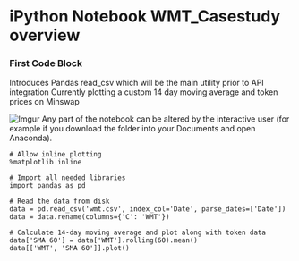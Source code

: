 # iPython Notebook WMT_Casestudy overview

### First Code Block
Introduces Pandas read_csv which will be the main utility prior to API integration
Currently plotting a custom 14 day moving average and token prices on Minswap

![Imgur](https://i.imgur.com/36OI07m.jpeg)
Any part of the notebook can be altered by the interactive user (for example if you download the folder into your Documents and open Anaconda).

```
# Allow inline plotting
%matplotlib inline

# Import all needed libraries
import pandas as pd

# Read the data from disk
data = pd.read_csv('wmt.csv', index_col='Date', parse_dates=['Date'])
data = data.rename(columns={'C': 'WMT'})

# Calculate 14-day moving average and plot along with token data
data['SMA 60'] = data['WMT'].rolling(60).mean()
data[['WMT', 'SMA 60']].plot()
```
